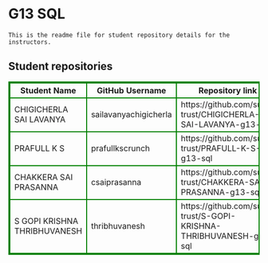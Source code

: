 # G13 SQL
    This is the readme file for student repository details for the instructors.
## Student repositories 
<table style="border : 2px solid green; width:100%;">
<tr >
<th style="border : 2px solid green;">Student Name</th>
<th style="border : 2px solid green;">GitHub Username</th>
<th style="border : 2px solid green;">Repository link</th>
</tr>
<tr style="border : 2px solid green;">
<td style="border : 2px solid green;">CHIGICHERLA SAI LAVANYA</td> 

<td style="border : 2px solid green;">sailavanyachigicherla</td> 

<td style="border : 2px solid green;">https://github.com/sure-trust/CHIGICHERLA-SAI-LAVANYA-g13-sql</td> 
</tr>

<tr style="border : 2px solid green;">
<td style="border : 2px solid green;">PRAFULL K S</td> 

<td style="border : 2px solid green;">prafullkscrunch</td> 

<td style="border : 2px solid green;">https://github.com/sure-trust/PRAFULL-K-S-g13-sql</td> 
</tr>

<tr style="border : 2px solid green;">
<td style="border : 2px solid green;">CHAKKERA SAI PRASANNA</td> 

<td style="border : 2px solid green;">csaiprasanna</td> 

<td style="border : 2px solid green;">https://github.com/sure-trust/CHAKKERA-SAI-PRASANNA-g13-sql</td> 
</tr>

<tr style="border : 2px solid green;">
<td style="border : 2px solid green;">S GOPI KRISHNA THRIBHUVANESH</td> 

<td style="border : 2px solid green;">thribhuvanesh</td> 

<td style="border : 2px solid green;">https://github.com/sure-trust/S-GOPI-KRISHNA-THRIBHUVANESH-g13-sql</td> 
</tr>
